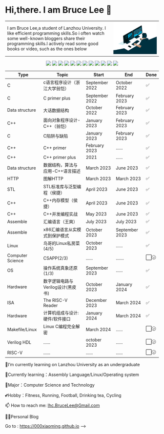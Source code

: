 # Hi,there.  I am Bruce Lee 👋

<table style="border-collapse: collapse; border: none;">
     <tr>
        <td>
        I am Bruce Lee,a student of Lanzhou University. I like efficient programming skills.So i often watch some well-known bloggers share their programming skills.I actively read some good books or video, such as the ones below
        </td>
        <td>
        <img src="analyst.gif" alt="Analyst">
        </td>
    </tr>
</table>
<p align="center">
<img src="https://img.shields.io/badge/-MySQL-black?style=flat-square&logo=mysql"/>
<img src="https://img.shields.io/badge/-Git-black?style=flat-square&logo=git"/>
<img src="https://img.shields.io/badge/%E5%96%9C%E6%AC%A2%E5%90%97-%E6%B1%87%E7%BC%96-red"/>
<img src="https://img.shields.io/badge/%E5%8F%AA%E4%BC%9A%E4%B8%80%E7%82%B9-c-blue"/>
<img src="https://img.shields.io/badge/%E6%87%82%E4%B8%8D%E4%BA%86-c++-blue"/>
<img src="https://img.shields.io/badge/%E6%B5%85%E6%B5%85%E4%B8%80%E8%AF%95-mysql-black"/>
<img src="https://img.shields.io/badge/%E6%88%91%E7%88%B1-docker-red"/>
<img src="https://img.shields.io/badge/-GitHub-black?style=flat-square&logo=github"/>
<img src="https://img.shields.io/badge/C-00599C?style=flat-square&logo=c&logoColor=white"/>
<img src="https://img.shields.io/badge/%E4%BC%9F%E5%A4%A7-verilogHDL-blue"/>
<img src="https://img.shields.io/badge/-C++-00599C?style=flat-square&logo=c"/>
<img src="https://img.shields.io/badge/%E6%AD%BB%E4%BA%86%E9%83%BD%E8%A6%81%E7%88%B1-Linux-red"/>
</p>

| Type   | Topic                                | Start          | End           | Done  |
|--------|--------------------------------------|----------------|---------------|-------|
| C |  c语言程序设计（浙江大学翁恺） | September 2022   | October 2022 | ✅   |
| C | C primer plus  | September 2022   | February 2023 | ✅  |
| Data structure  | 大话数据结构| October 2022| February 2023| ✅ |
| C++ | 面向对象程序设计-C++（翁恺） | January 2023  | February 2023   | ✅ |
|C|C陷阱与缺陷|January 2023|February 2023|✅|
|C++|C++ primer|February 2023|......|✅|
|C++|C++ primer plus|2021|......|✅|
| Data structure     | 数据结构，算法与应用-C++语言描述 | March 2023 | June 2023   | ✅ |
|HTTP|图解HTTP|March 2023|March 2023|✅|
|STL|STL标准库与泛型编程（侯捷）|April 2023|June 2023|✅|
|C++|C++内存模型（侯捷）|April 2023|June 2023|✅|
|C++|C++并发编程实战|May 2023|June 2023| ✅|
| Assemble | 汇编语言（王爽）    | July 2023 | July 2023  | ✅  |
| Assemble     | x86汇编语言从实模式到保护模式 | October 2023 | September 2023 | ✅  |
| Linux| 鸟哥的Linux私房菜(4/5) | October 2023 |......| ✅ |
|Computer Science|CSAPP(2/3)|......|.......|⬜️🕝|
|OS|操作系统真象还原(1/3)|September 2023|......|✅|
|Hardware|数字逻辑电路与Verilog设计(黑皮书)|October 2023|January 2024|✅|
|ISA|The RISC-V Reader|December 2023| March 2024|✅|
| Hardware|计算机组成与设计:硬件/软件接口|January 2024|March 2024|✅|
|Makefile/Linux|Linux C编程完全解密|March 2024|......|⬜️🕝|
|Verilog HDL|......|october 2023|......|⬜️🕝|
|RISC-V|......|......|......|⬜️🕝|

🏫I’m currently learning on Lanzhou University as an undergraduate

🌱Currently learning：Assembly Language/Linux/Operating system

🌻Major：Computer Science and Technology

💕Hobby：Fitness, Running, Football, Drinking tea, Cycling

📫 How to reach me: lhc.BruceLee@Gmail.com

👨‍🎨Personal Blog

Go to : https://000xiaoming.github.io
-->
